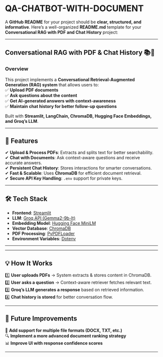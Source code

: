 # QA-CHATBOT-WITH-DOCUMENT

A **GitHub README** for your project should be **clear, structured, and informative**. Here’s a well-organized **README.md** template for your **Conversational RAG with PDF and Chat History** project:  

---

## **Conversational RAG with PDF & Chat History 📚🤖**  

### **Overview**  
This project implements a **Conversational Retrieval-Augmented Generation (RAG) system** that allows users to:  
✅ **Upload PDF documents**  
✅ **Ask questions about the content**  
✅ **Get AI-generated answers with context-awareness**  
✅ **Maintain chat history for better follow-up questions**  

Built with **Streamlit, LangChain, ChromaDB, Hugging Face Embeddings, and Groq’s LLM**.  

---

## **🚀 Features**  
✔ **Upload & Process PDFs**: Extracts and splits text for better searchability.  
✔ **Chat with Documents**: Ask context-aware questions and receive accurate answers.  
✔ **Persistent Chat History**: Stores interactions for smarter conversations.  
✔ **Fast & Scalable**: Uses **ChromaDB** for efficient document retrieval.  
✔ **Secure API Key Handling**: `.env` support for private keys.  

---

## **🛠️ Tech Stack**  
- **Frontend**: [Streamlit](https://streamlit.io/)  
- **LLM**: [Groq API (Gemma2-9b-It)](https://groq.com/)  
- **Embedding Model**: [Hugging Face MiniLM](https://huggingface.co/sentence-transformers/all-MiniLM-L6-v2)  
- **Vector Database**: [ChromaDB](https://www.trychroma.com/)  
- **PDF Processing**: [PyPDFLoader](https://python.langchain.com/docs/integrations/document_loaders/pypdf)  
- **Environment Variables**: [Dotenv](https://pypi.org/project/python-dotenv/)  

---

---

## **💡 How It Works**  

1️⃣ **User uploads PDFs** → System extracts & stores content in ChromaDB.  
2️⃣ **User asks a question** → Context-aware retriever fetches relevant text.  
3️⃣ **Groq’s LLM generates a response** based on retrieved information.  
4️⃣ **Chat history is stored** for better conversation flow.  

---


## **🔧 Future Improvements**  
🚀 **Add support for multiple file formats (DOCX, TXT, etc.)**  
🔍 **Implement a more advanced document ranking strategy**  
📊 **Improve UI with response confidence scores**  

---


